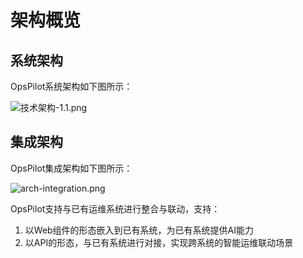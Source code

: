 # 架构概览

## 系统架构

OpsPilot系统架构如下图所示：

![技术架构-1.1.png](https://static.cwoa.net/3cd6f7273852461fb33ce56a165ccf7b.png)
## 集成架构

OpsPilot集成架构如下图所示：

![arch-integration.png](https://static.cwoa.net/ed1c16f52ca04d628731cd0cfdd9992c.png)

OpsPilot支持与已有运维系统进行整合与联动，支持：

1. 以Web组件的形态嵌入到已有系统，为已有系统提供AI能力
2. 以API的形态，与已有系统进行对接，实现跨系统的智能运维联动场景


